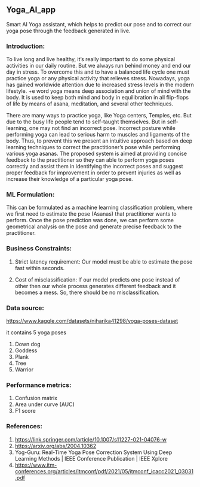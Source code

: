 ## Yoga_AI_app
Smart AI Yoga assistant, which helps to predict our pose and to correct our yoga pose through the feedback generated in live.

### Introduction:
To live long and live healthy, it’s really important to do some physical activities in our daily routine. But we always run behind money and end our day in stress. To overcome this and to have a balanced life cycle one must practice yoga or any physical activity that relieves stress. Nowadays, yoga has gained worldwide attention due to increased stress levels in the modern lifestyle. +e word yoga means deep association and union of mind with the body. It is used to keep both mind and body in equilibration in all flip-flops of life by means of asana, meditation, and several other techniques.

There are many ways to practice yoga, like Yoga centers, Temples, etc. But due to the busy life people tend to self-taught themselves. But in self-learning, one may not find an incorrect pose. Incorrect posture while performing yoga can lead to serious harm to muscles and ligaments of the body. Thus, to prevent this we present an intuitive approach based on deep learning techniques to correct the practitioner’s pose while performing various yoga asanas. The proposed system is aimed at providing concise feedback to the practitioner so they can able to perform yoga poses correctly and assist them in identifying the incorrect poses and suggest proper feedback for improvement in order to prevent injuries as well as increase their knowledge of a particular yoga pose.

### ML Formulation:
This can be formulated as a machine learning classification problem, where we first need to estimate the pose (Asanas) that practitioner wants to perform. Once the pose prediction was done, we can perform some geometrical analysis on the pose and generate precise feedback to the practitioner.

### Business Constraints:
1. Strict latency requirement:
Our model must be able to estimate the pose fast within seconds.

2. Cost of misclassification:
If our model predicts one pose instead of other then our whole process generates different feedback and it becomes a mess. So, there should be no misclassification.

### Data source:
https://www.kaggle.com/datasets/niharika41298/yoga-poses-dataset

it contains 5 yoga poses

1. Down dog
2. Goddess
3. Plank
4. Tree
5. Warrior

### Performance metrics:
1. Confusion matrix
2. Area under curve (AUC)
3. F1 score

### References:
1. https://link.springer.com/article/10.1007/s11227-021-04076-w
2. https://arxiv.org/abs/2004.10362
3. Yog-Guru: Real-Time Yoga Pose Correction System Using Deep Learning Methods | IEEE Conference Publication | IEEE Xplore
4. https://www.itm-conferences.org/articles/itmconf/pdf/2021/05/itmconf_icacc2021_03031.pdf
